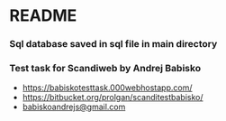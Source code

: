 # README #

### Sql database saved in sql file in main directory

### Test task for Scandiweb by Andrej Babisko

* https://babiskotesttask.000webhostapp.com/
* https://bitbucket.org/prolgan/scanditestbabisko/
* babiskoandrejs@gmail.com